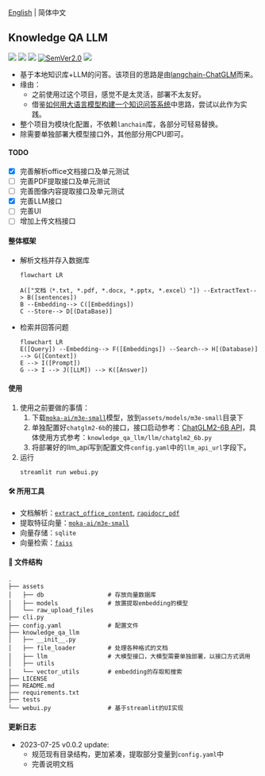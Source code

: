 [English](https://github.com/RapidAI/Knowledge-QA-LLM) | 简体中文

## Knowledge QA LLM
<p>
    <a href=""><img src="https://img.shields.io/badge/Python->=3.6,<3.12-aff.svg"></a>
    <a href=""><img src="https://img.shields.io/badge/OS-Linux%2C%20Win%2C%20Mac-pink.svg"></a>
    <a href=""><img src="https://img.shields.io/github/v/tag/RapidAI/QA-LocalKnowledge-LLM?logo=github"></a>
    <a href="https://semver.org/"><img alt="SemVer2.0" src="https://img.shields.io/badge/SemVer-2.0-brightgreen"></a>
    <a href="https://github.com/psf/black"><img src="https://img.shields.io/badge/code%20style-black-000000.svg"></a>
</p>

- 基于本地知识库+LLM的问答。该项目的思路是由[langchain-ChatGLM](https://github.com/imClumsyPanda/langchain-ChatGLM)而来。
- 缘由：
  - 之前使用过这个项目，感觉不是太灵活，部署不太友好。
  - 借鉴[如何用大语言模型构建一个知识问答系统](https://mp.weixin.qq.com/s/movaNCWjJGBaes6KxhpYpg)中思路，尝试以此作为实践。
- 整个项目为模块化配置，不依赖`lanchain`库，各部分可轻易替换。
- 除需要单独部署大模型接口外，其他部分用CPU即可。

#### TODO
- [x] 完善解析office文档接口及单元测试
- [ ] 完善PDF提取接口及单元测试
- [ ] 完善图像内容提取接口及单元测试
- [x] 完善LLM接口
- [ ] 完善UI
- [ ] 增加上传文档接口

#### 整体框架
- 解析文档并存入数据库
    ```mermaid
    flowchart LR

    A(["文档（*.txt, *.pdf, *.docx, *.pptx, *.excel）"]) --ExtractText--> B([sentences])
    B --Embedding--> C([Embeddings])
    C --Store--> D[(DataBase)]
    ```
- 检索并回答问题
    ```mermaid
    flowchart LR
    E([Query]) --Embedding--> F([Embeddings]) --Search--> H[(Database)] --> G([Context])
    E --> I([Prompt])
    G --> I --> J([LLM]) --> K([Answer])
    ```

#### 使用
1. 使用之前要做的事情：
   1. 下载[`moka-ai/m3e-small`](https://huggingface.co/moka-ai/m3e-small/tree/main)模型，放到`assets/models/m3e-small`目录下
   2. 单独配置好`chatglm2-6b`的接口，接口启动参考：[ChatGLM2-6B API](https://github.com/THUDM/ChatGLM2-6B/blob/main/api.py)，具体使用方式参考：`knowledge_qa_llm/llm/chatglm2_6b.py`
   3. 将部署好的llm_api写到配置文件`config.yaml`中的`llm_api_url`字段下。
2. 运行
    ```bash
    streamlit run webui.py
    ```

#### 🛠 所用工具
- 文档解析：[`extract_office_content`](https://github.com/SWHL/ExtractOfficeContent), [`rapidocr_pdf`](https://github.com/RapidAI/RapidOCRPDF)
- 提取特征向量：[`moka-ai/m3e-small`](https://huggingface.co/moka-ai/m3e-base)
- 向量存储：`sqlite`
- 向量检索：[`faiss`](https://github.com/facebookresearch/faiss)


#### 📂 文件结构
```text
.
├── assets
│   ├── db                  # 存放向量数据库
│   ├── models              # 放置提取embedding的模型
│   └── raw_upload_files
├── cli.py
├── config.yaml             # 配置文件
├── knowledge_qa_llm
│   ├── __init__.py
│   ├── file_loader         # 处理各种格式的文档
│   ├── llm                 # 大模型接口，大模型需要单独部署，以接口方式调用
│   ├── utils
│   └── vector_utils        # embedding的存取和搜索
├── LICENSE
├── README.md
├── requirements.txt
├── tests
└── webui.py                # 基于streamlit的UI实现
```

#### 更新日志
- 2023-07-25 v0.0.2 update:
  - 规范现有目录结构，更加紧凑，提取部分变量到`config.yaml`中
  - 完善说明文档